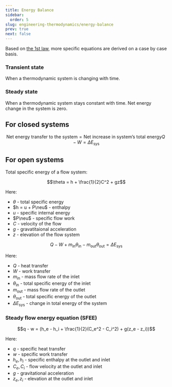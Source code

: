 ```yaml
---
title: Energy Balance
sidebar:
  order: 5
slug: engineering-thermodynamics/energy-balance
prev: true
next: false
---
```


Based on [the 1st law](/engineering-thermodynamics/laws/1st-law), more specific equations are derived on a case by case basis.

### Transient state

When a thermodynamic system is changing with time.

### Steady state

When a thermodynamic system stays constant with time. Net energy change in the system is zero.

## For closed systems

```math
\text{Net energy transfer to the system} = \text{Net increase in system's total energy}
Q - W = \Delta E_{\text{sys}}
```

## For open systems

Total specific energy of a flow system:
```math
\theta = h + \frac{1}{2}C^2 + gz
```

Here:
- $\theta$ - total specific energy
- $h = u + P\neu$ - enthalpy
- $u$ - specific internal energy
- $P\neu$ - specific flow work 
- $C$ - velocity of the flow
- $g$ - gravatitaional acceleration
- $z$ - elevation of the flow system

```math
Q - W + m_{\text{in}}\theta_{\text{in}} - m_{\text{out}}\theta_{\text{out}} = \Delta E_{\text{sys}}
```

Here:
- $Q$ - heat transfer
- $W$ - work transfer
- $m_{\text{in}}$ - mass flow rate of the inlet
- $\theta_{\text{in}}$ - total specific energy of the inlet
- $m_{\text{out}}$ - mass flow rate of the outlet
- $\theta_{\text{out}}$ - total specific energy of the outlet
- $\Delta E_{\text{sys}}$ - change in total energy of the system

### Steady flow energy equation (SFEE)

```math
q - w = (h_e - h_i + \frac{1}{2}(C_e^2 - C_i^2) + g(z_e - z_i))
```

Here:
- $q$ - specific heat transfer
- $w$ - specific work transfer
- $h_e, h_i$ - specific enthalpy at the outlet and inlet
- $C_e, C_i$ - flow velocity at the outlet and inlet
- $g$ - gravitational acceleration
- $z_e,z_i$ - elevation at the outlet and inlet
